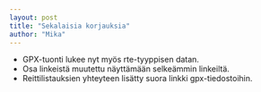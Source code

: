 ```yaml
---
layout: post
title: "Sekalaisia korjauksia"
author: "Mika"
---
```


* GPX-tuonti lukee nyt myös rte-tyyppisen datan.
* Osa linkeistä muutettu näyttämään selkeämmin linkeiltä.
* Reittilistauksien yhteyteen lisätty suora linkki gpx-tiedostoihin.
